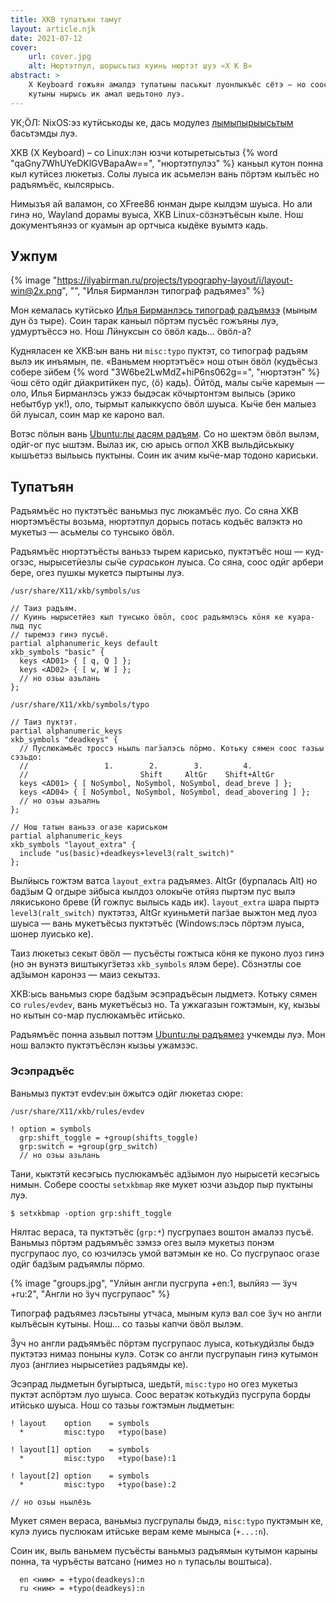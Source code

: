 ```yaml
---
title: XKB тупатъян тамуг
layout: article.njk
date: 2021-07-12
cover:
    url: cover.jpg
    alt: Нюртэтпул, шорысьтыз куинь нюртэт шуэ «X K B»
abstract: >
    X Keyboard гожъян амалдэ тупатыны паськыт луонлыкъёс сётэ — но соосты 
    кутыны нырысь ик амал шедьтоно луэ.
---
```


<aside>

УК;ӦЛ: NixOS:эз кутӥськоды ке, дась модулез [лымыпырыысьтым][flake] басьтэмды 
луэ.

</aside>

XKB (X Keyboard) – со Linux:лэн юзчи котыретысьтыз {% word "qaGny7WhUYeDKlGVBapaAw==", "нюртэтпулэз" %} 
каньыл кутон понна кыл кутӥсез люкетыз. Солы луыса ик асьмелэн вань пӧртэм 
кылъёс но радъямъёс, кылсярысь.

Нимызъя ай валамон, со XFree86 юнман дыре кылдэм шуыса. Но али гинэ но, Wayland 
дорамы вуыса, XKB Linux-сӧзнэтъёсын кыле. Нош документъянэз ог куамын ар 
ортчыса кыдёке вуымтэ кадь.

## Ужпум

{% image 
"https://ilyabirman.ru/projects/typography-layout/i/layout-win@2x.png", "", 
"Илья Бирманлэн типограф радъямез" %}

Мон кемалась кутӥсько [Илья Бирманлэсь типограф радъямзэ][ilya-birman] (мыным 
дун ӧз тыре). Соин тарак каньыл пӧртэм пусъёс гожъяны луэ, удмуртъёссэ но. Нош 
Лӥнуксын со ӧвӧл кадь… ӧвӧл-а?

Кудняласен ке XKB:ын вань ни `misc:typo` пуктэт, со типограф радъям вылэ ик 
инъямын, пе. «Ваньмем нюртэтъёс» нош отын ӧвӧл (кудъёсыз собере зӥбем 
{% word "3W6be2LwMdZ+hiP6ns062g==", "нюртэтэн" %} ӵош сёто одӥг дӥакритӥкен пус, ⟨ӧ⟩ кадь). Ӧйтӧд, малы 
сыӵе каремын — оло, Илья Бирманлэсь ужзэ быдэсак кӧчыртонтэм вылысь (эрико 
небытбур ук!), оло, тырмыт калыккуспо ӧвӧл шуыса. Кыӵе бен малыез ӧй луысал, 
соин мар ке кароно вал.

Вотэс пӧлын вань [Ubuntu:лы дасям радъям][ubuntu]. Со но шектэм ӧвӧл вылэм, 
одӥг-ог пус ыштэм. Вылаз ик, сю арысь огпол XKB выльдӥськыку кышъетэз выльысь
пуктыны. Соин ик ачим кыӵе-мар тодоно кариськи.

## Тупатъян

Радъямъёс но пуктэтъёс ваньмыз пус люкамъёс луо. Со сяна XKB нюртэмъёсты 
возьма, нюртэтпул дорысь потась кодъёс валэктэ но мукетыз — асьмелы со тунсыко 
ӧвӧл.

Радъямъёс нюртэтъёсты ваньзэ тырем карисько, пуктэтъёс нош — куд-огзэс, 
нырысетӥезлы сыӵе *сураськон* луыса. Со сяна, соос одӥг арбери бере, огез пушкы 
мукетсэ пыртыны луэ.

```
/usr/share/X11/xkb/symbols/us

// Таиз радъям.
// Куинь нырысетӥез кыл тунсыко ӧвӧл, соос радъямлэсь кӧня ке куара-лыд пус 
// тыремзэ гинэ пусъё.
partial alphanumeric_keys default
xkb_symbols "basic" {
  keys <AD01> { [ q, Q ] };
  keys <AD02> { [ w, W ] };
  // но озьы азьлань
};

/usr/share/X11/xkb/symbols/typo

// Таиз пуктэт.
partial alphanumeric_keys
xkb_symbols "deadkeys" {
  // Пуслюкамъёс троссэ ньыль пагӟалэсь пӧрмо. Котьку сямен соос тазьы сэзьдо:
  //                 1.        2.        3.         4.
  //                         Shift     AltGr    Shift+AltGr
  keys <AD01> { [ NoSymbol, NoSymbol, NoSymbol, dead_breve ] };
  keys <AD04> { [ NoSymbol, NoSymbol, NoSymbol, dead_abovering ] };
  // но озьы азьалнь
};

// Нош татын ваньзэ огазе кариськом
partial alphanumeric_keys
xkb_symbols "layout_extra" {
  include "us(basic)+deadkeys+level3(ralt_switch)"
};
```

Вылӥысь гожтэм ватса `layout_extra` радъямез. AltGr (бурпалась Alt) но бадӟым Q 
огдыре зӥбыса кылдоз олокыӵе отӥяз пыртэм пус вылэ лякиськоно бреве (Й гожпус 
вылысь кадь ик). `layout_extra` шара пыртэ `level3(ralt_switch)` пуктэтэз, 
AltGr куиньметӥ пагӟае выжтон мед луоз шуыса — вань мукетъёсыз пуктэтъёс 
(Windows:лэсь пӧртэм луыса, шонер луисько ке).

Таиз люкетыз секыт ӧвӧл — пусъёсты гожтыса кӧня ке пуконо луоз гинэ (но эн 
вунэтэ виштыкугӟетэз `xkb_symbols` ялэм бере). Сӧзнэтлы сое адӟымон каронэз —
маиз секытэз.

XKB:ысь ваньмыз сюре бадӟым эсэпрадъёсын лыдметэ. Котьку сямен со 
`rules/evdev`, вань мукетъёсыз но. Та ужкагазын гожтэмын, ку, кызьы но кытын 
со-мар пуслюкамъёс итӥсько.

Радъямъёс понна азьвыл поттэм [Ubuntu:лы радъямез][ubuntu] учкемды луэ. Мон нош 
валэкто пуктэтъёслэн кызьы ужамзэс.

### Эсэпрадъёс

Ваньмыз пуктэт evdev:ын ӧжытсэ одӥг люкетаз сюре:

```
/usr/share/X11/xkb/rules/evdev

! option = symbols
  grp:shift_toggle = +group(shifts_toggle)
  grp:switch = +group(grp_switch)
  // но озьы азьлань
```

Тани, кыктэтӥ кесэгысь пуслюкамъёс адӟымон луо нырысетӥ кесэгысь нимын. Собере 
соосты `setxkbmap` яке мукет юзчи азьдор пыр пуктыны луэ.

```
$ setxkbmap -option grp:shift_toggle
```

Нялтас вераса, та пуктэтъёс (`grp:*`) пусгрупаез воштон амалэз пусъё. Ваньмыз 
пӧртэм радъямъёс зэмзэ огез вылэ мукетыз понэм пусгрупаос луо, со юзчилэсь умой 
ватэмын ке но. Со пусгрупаос огазе одӥг бадӟым радъямлы пӧрмо.

{% image "groups.jpg", "Улӥын англи пусгрупа +en:1, вылӥяз — ӟуч +ru:2", "Англи 
но ӟуч пусгрупаос" %}

Типограф радъямез лэсьтыны утчаса, мыным кулэ вал сое ӟуч но англи кылъёсын 
кутыны. Нош… со тазьы капчи ӧвӧл вылэм.

Ӟуч но англи радъямъёс пӧртэм пусгрупаос луыса, котькудӥзлы быдэ пуктэтэз нимаз 
поныны кулэ. Сотэк со англи пусгрупаын гинэ кутымон луоз (англиез нырысетӥез 
радъямды ке).

Эсэпрад лыдметын бугыртыса, шедьтӥ, `misc:typo` но огез мукетыз пуктэт аспӧртэм 
луо шуыса. Соос вератэк котькудӥз пусгрупа борды итӥсько шуыса. Нош со тазьы 
гожтэмын лыдметын:

```
! layout    option    = symbols
  *         misc:typo   +typo(base)

! layout[1] option    = symbols
  *         misc:typo   +typo(base):1

! layout[2] option    = symbols
  *         misc:typo   +typo(base):2

// но озьы ньылёзь
```

Мукет сямен вераса, ваньмыз пусгрупалы быдэ, `misc:typo` пуктэмын ке, кулэ 
луись пуслюкам итӥське верам кеме мыныса (`+...:n`).

Соин ик, выль ваньмем пусъёсты ваньмыз радъямын кутымон карыны понна, та 
чуръёсты ватсано (нимез но `n` тупасьлы воштыса).

```
  en <ним> = +typo(deadkeys):n
  ru <ним> = +typo(deadkeys):n
```

[flake]: https://github.com/kotwys/lymypyry/blob/main/modules/extra-xkb-options.nix
[ilya-birman]: https://ilyabirman.ru/projects/typography-layout/
[ubuntu]: https://github.com/neochief/birman-typography-layouts-for-ubuntu
